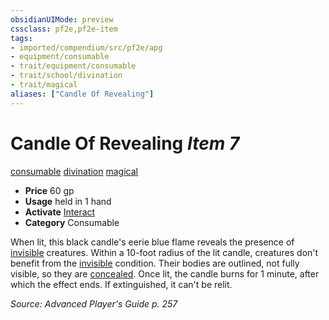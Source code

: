 ```yaml
---
obsidianUIMode: preview
cssclass: pf2e,pf2e-item
tags:
- imported/compendium/src/pf2e/apg
- equipment/consumable
- trait/equipment/consumable
- trait/school/divination
- trait/magical
aliases: ["Candle Of Revealing"]
---
```

# Candle Of Revealing *Item 7*  
[consumable](consumable.md)  [divination](divination.md)  [magical](magical.md)  

- **Price** 60 gp
- **Usage** held in 1 hand
- **Activate** [Interact](interact.md)
- **Category** Consumable

When lit, this black candle's eerie blue flame reveals the presence of [invisible](conditions.md#Invisible) creatures. Within a 10-foot radius of the lit candle, creatures don't benefit from the [invisible](conditions.md#Invisible) condition. Their bodies are outlined, not fully visible, so they are [concealed](conditions.md#Concealed). Once lit, the candle burns for 1 minute, after which the effect ends. If extinguished, it can't be relit.

*Source: Advanced Player's Guide p. 257*